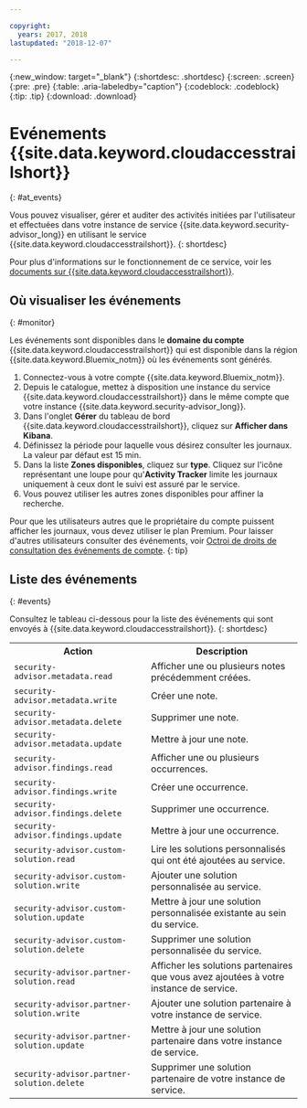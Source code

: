 ```yaml
---

copyright:
  years: 2017, 2018
lastupdated: "2018-12-07"

---
```


{:new_window: target="_blank"}
{:shortdesc: .shortdesc}
{:screen: .screen}
{:pre: .pre}
{:table: .aria-labeledby="caption"}
{:codeblock: .codeblock}
{:tip: .tip}
{:download: .download}


# Evénements {{site.data.keyword.cloudaccesstrailshort}}
{: #at_events}

Vous pouvez visualiser, gérer et auditer des activités initiées par l'utilisateur et effectuées dans votre instance de service {{site.data.keyword.security-advisor_long}} en utilisant le service {{site.data.keyword.cloudaccesstrailshort}}.
{: shortdesc}

Pour plus d'informations sur le fonctionnement de ce service, voir les [documents sur {{site.data.keyword.cloudaccesstrailshort}}](/docs/services/cloud-activity-tracker/index.html).


## Où visualiser les événements
{: #monitor}

Les événements sont disponibles dans le **domaine du compte** {{site.data.keyword.cloudaccesstrailshort}} qui est disponible dans la région {{site.data.keyword.Bluemix_notm}} où les événements sont générés.

1. Connectez-vous à votre compte {{site.data.keyword.Bluemix_notm}}.
2. Depuis le catalogue, mettez à disposition une instance du service {{site.data.keyword.cloudaccesstrailshort}} dans le même compte que votre instance {{site.data.keyword.security-advisor_long}}.
3. Dans l'onglet **Gérer** du tableau de bord {{site.data.keyword.cloudaccesstrailshort}}, cliquez sur **Afficher dans Kibana**.
4. Définissez la période pour laquelle vous désirez consulter les journaux. La valeur par défaut est 15 min.
5. Dans la liste **Zones disponibles**, cliquez sur **type**. Cliquez sur l'icône représentant une loupe pour qu'**Activity Tracker** limite les journaux uniquement à ceux dont le suivi est assuré par le service.
6. Vous pouvez utiliser les autres zones disponibles pour affiner la recherche.

Pour que les utilisateurs autres que le propriétaire du compte puissent afficher les journaux, vous devez utiliser le plan Premium. Pour laisser d'autres utilisateurs consulter des événements, voir [Octroi de droits de consultation des événements de compte](/docs/services/cloud-activity-tracker/how-to/grant_permissions.html#grant_permissions).
{: tip}

## Liste des événements
{: #events}

Consultez le tableau ci-dessous pour la liste des événements qui sont envoyés à {{site.data.keyword.cloudaccesstrailshort}}.
{: shortdesc}

<table>
  <tr>
    <th>Action</th>
    <th>Description</th>
  </tr>
  <tr>
    <td><code>security-advisor.metadata.read</code></td>
    <td>Afficher une ou plusieurs notes précédemment créées.</td>
  </tr>
  <tr>
    <td><code>security-advisor.metadata.write</code></td>
    <td>Créer une note.</td>
  </tr>
  <tr>
    <td><code>security-advisor.metadata.delete</code></td>
    <td>Supprimer une note.</td>
  </tr>
  <tr>
    <td><code>security-advisor.metadata.update</code></td>
    <td>Mettre à jour une note.</td>
  </tr>
  <tr>
    <td><code>security-advisor.findings.read</code></td>
    <td>Afficher une ou plusieurs occurrences.</td>
  </tr>
  <tr>
    <td><code>security-advisor.findings.write</code></td>
    <td>Créer une occurrence.</td>
  </tr>
  <tr>
    <td><code>security-advisor.findings.delete</code></td>
    <td>Supprimer une occurrence.</td>
  </tr>
  <tr>
    <td><code>security-advisor.findings.update</code></td>
    <td>Mettre à jour une occurrence.</td>
  </tr>
  <tr>
    <td><code>security-advisor.custom-solution.read</code></td>
    <td>Lire les solutions personnalisés qui ont été ajoutées au service.</td>
  </tr>
  <tr>
    <td><code>security-advisor.custom-solution.write</code></td>
    <td>Ajouter une solution personnalisée au service.</td>
  </tr>
  <tr>
    <td><code>security-advisor.custom-solution.update</code></td>
    <td>Mettre à jour une solution personnalisée existante au sein du service.</td>
  </tr>
  <tr>
    <td><code>security-advisor.custom-solution.delete</code></td>
    <td>Supprimer une solution personnalisée du service.</td>
  </tr>
  <tr>
    <td><code>security-advisor.partner-solution.read</code></td>
    <td>Afficher les solutions partenaires que vous avez ajoutées à votre instance de service.</td>
  </tr>
  <tr>
    <td><code>security-advisor.partner-solution.write</code></td>
    <td>Ajouter une solution partenaire à votre instance de service.</td>
  </tr>
  <tr>
    <td><code>security-advisor.partner-solution.update</code></td>
    <td>Mettre à jour une solution partenaire dans votre instance de service.</td>
  </tr>
  <tr>
    <td><code>security-advisor.partner-solution.delete</code></td>
    <td>Supprimer une solution partenaire de votre instance de service.</td>
  </tr>
</table>
